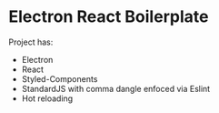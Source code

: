 # Electron React Boilerplate 

Project has:
- Electron
- React
- Styled-Components
- StandardJS with comma dangle enfoced via Eslint
- Hot reloading
